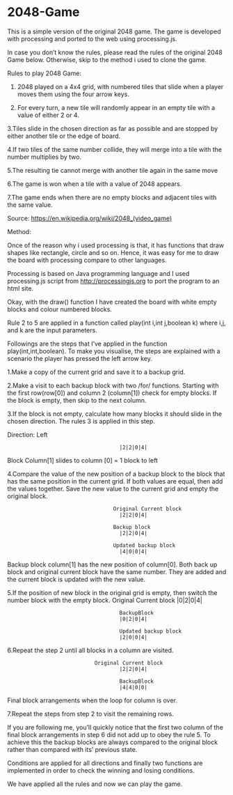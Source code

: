 # 2048-Game
This is a simple version of the original 2048 game. The game is developed with processing and ported to the web using processing.js.

In case you don’t know the rules, please read the rules of the original 2048 Game below. Otherwise, skip to the method i used to clone the game.

Rules to play 2048 Game:

1. 2048 played on a 4x4 grid, with numbered tiles that slide when a player moves them using the four arrow keys.

2. For every turn, a new tile will randomly appear in an empty tile with a value of either 2 or 4.

3.Tiles slide in the chosen direction as far as possible and are stopped by either another tile or the edge of board.

4.If two tiles of the same number collide, they will merge into a tile with the number multiplies by two.

5.The resulting tie cannot merge with another tile again in the same move

6.The game is won when a tile with a value of 2048 appears.

7.The game ends when there are no empty blocks and adjacent tiles with the same value.

Source: https://en.wikipedia.org/wiki/2048_(video_game)

Method:

Once of the reason why i used processing is that, it has functions that draw shapes like rectangle, circle and so on. Hence, it was easy for me to draw the board with processing compare to other languages. 

Processing is based on Java programming language and I used processing.js script from http://processingjs.org to port the program to an html site.

Okay, with the draw() function I have created the board with white empty blocks and colour numbered blocks. 

Rule 2 to 5  are applied in a function called play(int i,int j,boolean k) where i,j, and k are the input parameters. 

Followings are the steps that I’ve applied in the function play(int,int,boolean). To make you visualise, the steps are explained with a scenario the player has pressed the left arrow key.

1.Make a copy of the current grid and save it to a backup grid.

2.Make a visit to each backup block with two /for/ functions. Starting with the first row(row[0]) and column 2 (column[1]) check for empty blocks. If the block is empty, then skip to the next column.

3.If the block is not empty, calculate how many blocks it should slide in the chosen direction. The rules 3 is applied in this step. 

Direction: Left

                                        |2|2|0|4|

Block Column[1] slides to column [0] = 1 block to left

4.Compare the value of the new position of a backup block to the block that has the same position in the current grid. If both values are equal, then add the values together. Save the new value to the current grid and empty the original block.

                                      Original Current block
                                        |2|2|0|4|

                                      Backup block
                                        |2|2|0|4|

                                      Updated backup block
                                        |4|0|0|4|

Backup block column[1] has the new position of column[0]. Both back up block and original current block have the same number. They are added and the current block is updated with the new value.

5.If the position of new block in the original grid is empty, then switch the number block with the empty block.
                                        Original Current block
                                        |0|2|0|4|

                                        BackupBlock
                                        |0|2|0|4|

                                        Updated backup block
                                        |2|0|0|4|

6.Repeat the step 2 until all blocks in a column are visited.

								Original Current block
                                        |2|2|0|4|

                                        BackupBlock
                                        |4|4|0|0|

Final block arrangements when the loop for column is over.

7.Repeat the steps from step 2 to visit the remaining rows.

If you are following me, you’ll quickly notice that the first two column of the final block arrangements in step 6 did not add up to obey the rule 5. To achieve this the backup blocks are always compared to the original block rather than compared with its’ previous state. 

Conditions are applied for all directions and finally two functions are implemented in order to check the winning and losing conditions. 

We have applied all the rules and now we can play the game.  
